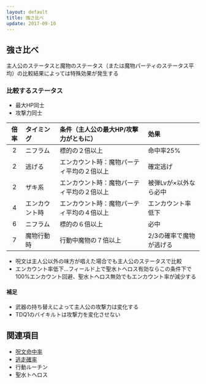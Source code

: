 ```yaml
---
layout: default
title: 強さ比べ
update: 2017-09-10
---
```


## 強さ比べ

主人公のステータスと魔物のステータス（または魔物パーティのステータス平均）の比較結果によっては特殊効果が発生する

### 比較するステータス

* 最大HP同士
* 攻撃力同士

| 倍率 | タイミング     | 条件（主人公の最大HP/攻撃力がともに）      | 効果                    |
|:----:|:---------------|:-------------------------------------------|:------------------------|
|  2   | ニフラム       | 標的の２倍以上                             | 命中率25%               |
|  2   | 逃げる         | エンカウント時：魔物パーティ平均の２倍以上 | 確定逃げ                |
|  2   | ザキ系         | エンカウント時：魔物パーティ平均の２倍以上 | 被弾Lvが×以外なら必中  |
|  4   | エンカウント時 | エンカウント時：魔物パーティ平均の４倍以上 | エンカウント率低下      |
|  6   | ニフラム       | 標的の６倍以上                             | 必中                    |
|  7   | 魔物行動時     | 行動中魔物の７倍以上                       | 2/3の確率で魔物が逃げる |

* 呪文は主人公以外の味方が唱えた場合でも主人公のステータスで比較
* エンカウント率低下…フィールド上で聖水トヘロス有効ならこの条件下で100%エンカウント回避、聖水トヘロス無効でもエンカウント率が減少する

#### 補足

* 武器の持ち替えによって主人公の攻撃力は変化する
* TDQ1のバイキルトは攻撃力を変化させない


## 関連項目

* [呪文命中率](spell_hit_rate)
* [逃走確率](escape)
* 行動ルーチン
* 聖水トヘロス
